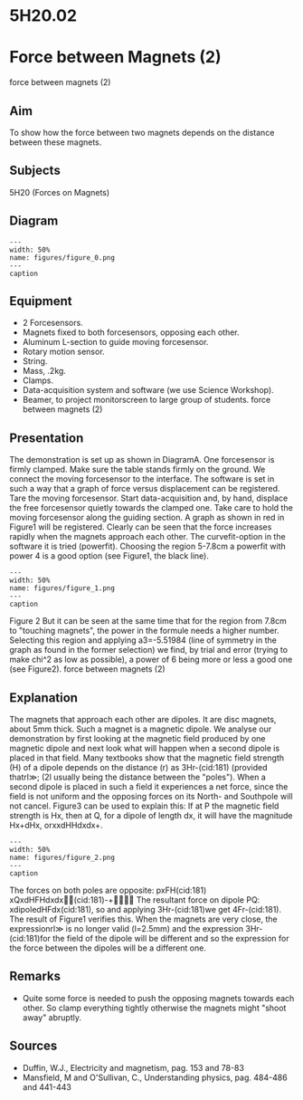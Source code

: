 # 5H20.02 
  # Force between Magnets (2) 
 force between magnets (2)   
  
## Aim   
 To show how the force between two magnets depends on the distance between these magnets.    
  
## Subjects   
 5H20 (Forces on Magnets)   
  
## Diagram   
    
```{figure} figures/figure_0.png  
---  
width: 50%  
name: figures/figure_0.png  
---  
caption  
``` 
     
  
## Equipment   
 
 *  2 Forcesensors. 
 *  Magnets fixed to both forcesensors, opposing each other. 
 *  Aluminum L-section to guide moving forcesensor. 
 *  Rotary motion sensor. 
 *  String. 
 *  Mass, .2kg. 
 *  Clamps. 
 *  Data-acquisition system and software (we use Science Workshop). 
 *  Beamer, to project monitorscreen to large group of students. force between magnets (2)
    
  
## Presentation   
 The demonstration is set up as shown in DiagramA. One forcesensor is firmly clamped. Make sure the table stands firmly on the ground. We connect the moving forcesensor to the interface. The software is set in such a way that a graph of force versus displacement can be registered. Tare the moving forcesensor. Start data-acquisition and, by hand, displace the free forcesensor quietly towards the clamped one. Take care to hold the moving forcesensor along the guiding section. A graph as shown in red in Figure1 will be registered. Clearly can be seen that the force increases rapidly when the magnets approach each other. The curvefit-option in the software it is tried (powerfit). Choosing the region 5-7.8cm a powerfit with power 4 is a good option (see Figure1, the black line).     
```{figure} figures/figure_1.png  
---  
width: 50%  
name: figures/figure_1.png  
---  
caption  
``` 
 Figure 2 But it can be seen at the same time that for the region from 7.8cm to "touching magnets", the power in the formule needs a higher number. Selecting this region and applying a3=-5.51984 (line of symmetry in the graph as found in the former selection) we find, by trial and error (trying to make chi^2 as low as possible), a power of 6 being more or less a good one (see Figure2).   force between magnets (2)    
  
## Explanation   
 The magnets that approach each other are dipoles. It are disc magnets, about 5mm thick. Such a magnet is a magnetic dipole. We analyse our demonstration by first looking at the magnetic field produced by one magnetic dipole and next look what will happen when a second dipole is placed in that field. Many textbooks show that the magnetic field strength (H) of a dipole depends on the distance (r) as 3Hr-(cid:181) (provided thatrl≫; (2l usually being the distance between the "poles"). When a second dipole is placed in such a field it experiences a net force, since the field is not uniform and the opposing forces on its North- and Southpole will not cancel. Figure3 can be used to explain this: If at P the magnetic field strength is Hx, then at Q, for a dipole of length dx, it will have the magnitude Hx+dHx, orxxdHHdxdx+.    
```{figure} figures/figure_2.png  
---  
width: 50%  
name: figures/figure_2.png  
---  
caption  
``` 
 The forces on both poles are opposite: pxFH(cid:181) xQxdHFHdxdx(cid:181)-+ The resultant force on dipole PQ: xdipoledHFdx(cid:181), so and applying 3Hr-(cid:181)we get 4Fr-(cid:181). The result of Figure1 verifies this. When the magnets are very close, the expressionrl≫ is no longer valid (l=2.5mm) and the expression 3Hr-(cid:181)for the field of the dipole will be different and so the expression for the force between the dipoles will be a different one.    
  
## Remarks   
 
 *  Quite some force is needed to push the opposing magnets towards each other. So clamp everything tightly otherwise the magnets might "shoot away" abruptly.
   
  
## Sources   
 
 *  Duffin, W.J., Electricity and magnetism, pag. 153 and 78-83 
 *  Mansfield, M and O'Sullivan, C., Understanding physics, pag. 484-486 and 441-443
  